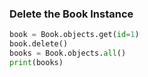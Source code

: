### Delete the Book Instance

```python
book = Book.objects.get(id=1)
book.delete()
books = Book.objects.all()
print(books)
